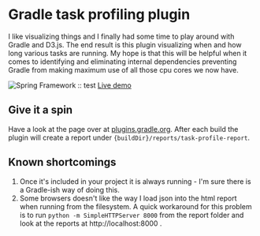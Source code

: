 Gradle task profiling plugin
============================

I like visualizing things and I finally had some time to play around with Gradle and D3.js.
The end result is this plugin visualizing when and how long various tasks are running.
My hope is that this will be helpful when it comes to identifying and eliminating internal
dependencies preventing Gradle from making maximum use of all those cpu cores we now have.


![Spring Framework :: test](https://raw.githubusercontent.com/kimble/gradle-task-profiling-plugin/master/docs/sample.png)
[Live demo](http://developer-b.com/sandbox/gradle-profiler/)

Give it a spin
--------------
Have a look at the page over at [plugins.gradle.org](https://plugins.gradle.org/plugin/com.developerb.taskProfilingPlugin).
After each build the plugin will create a report under `{buildDir}/reports/task-profile-report`.


Known shortcomings
------------------
1. Once it's included in your project it is always running - I'm sure there is a Gradle-ish way of doing this.
2. Some browsers doesn't like the way I load json into the html report when running from the filesystem.
   A quick workaround for this problem is to run `python -m SimpleHTTPServer 8000` from the report folder and look at the reports at http://localhost:8000 .

